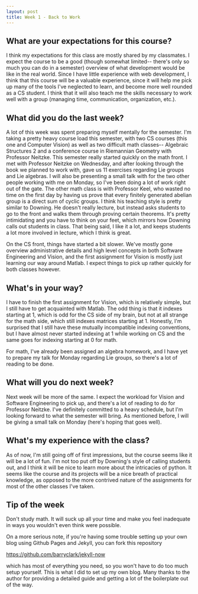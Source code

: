 ```yaml
---
layout: post
title: Week 1 - Back to Work
---
```


## What are your expectations for this course?

I think my expectations for this class are mostly shared by my classmates. I
expect the course to be a good (though somewhat limited-- there's only so much
you can do in a semester) overview of what development would be like in the
real world. Since I have little experience with web development, I think
that this course will be a valuable experience, since it will help me
pick up many of the tools I've neglected to learn, and become more well
rounded as a CS student. I think that it will also teach me the skills
necessary to work well with a group (managing time, communication, organization,
etc.).

## What did you do the last week?

A lot of this week was spent preparing myself mentally for the semester.
I'm taking a pretty heavy course load this semester, with two CS courses
(this one and Computer Vision) as well as two difficult math classes--
Algebraic Structures 2 and a conference course in Riemannian Geometry with
Professor Neitzke. This semester really started quickly on the math front.
I met with Professor Neitzke on Wednesday, and after looking through the
book we planned to work with, gave us 11 exercises regarding Lie groups
and Lie algebras. I will also be presenting a small talk with for the
two other people working with me on Monday, so I've been doing a lot of work
right out of the gate. The other math class is with Professor Keel, who wasted
no time on the first day by having us prove that every finitely generated
abelian group is a direct sum of cyclic groups. I think
his teaching style is pretty similar to Downing. He doesn't really lecture,
but instead asks students to go to the front and walks them through
proving certain theorems. It's pretty intimidating and you have to think on
your feet, which mirrors how Downing calls out students in class. That being
said, I like it a lot, and keeps students a lot more involved in lecture,
which I think is great.

On the CS front, things have started a bit slower. We've mostly gone overview
administrative details and high level concepts in both Software Engineering
and Vision, and the first assignment for Vision is mostly just learning
our way around Matlab. I expect things to pick up rather quickly for both
classes however.

## What's in your way?

I have to finish the first assignment for Vision, which is relatively simple,
but I still have to get acquainted with Matlab. The odd thing is that it
indexes starting at 1, which is odd for the CS side of my brain, but not at
all strange for the math side, which still indexes matrices starting at 1.
Honestly, I'm surprised that I still have these mutually incompatible
indexing conventions, but I have almost never started indexing at 1 while
working on CS and the same goes for indexing starting at 0 for math.

For math, I've already been assigned an algebra homework, and I have yet to
prepare my talk for Monday regarding Lie groups, so there's a lot of reading
to be done.

## What will you do next week?

Next week will be more of the same. I expect the workload for Vision and
Software Engineering to pick up, and there's a lot of reading to do for
Professor Neitzke. I've definitely committed to a heavy schedule, but I'm
looking forward to what the semester will bring. As mentioned before, I will
be giving a small talk on Monday (here's hoping that goes well).

## What's my experience with the class?

As of now, I'm still going off of first impressions, but the course seems
like it will be a lot of fun. I'm not too put off by Downing's style of
calling students out, and I think it will be nice to learn more about
the intricacies of python. It seems like the course and its projects will be a nice breath
of practical knowledge, as opposed to the more contrived nature of the
assignments for most of the other classes I've taken.

## Tip of the week

Don't study math. It will suck up all your time and make you feel
inadequate in ways you wouldn't even think were possible.

On a more serious note, if you're having some trouble setting up your own
blog using Github Pages and Jekyll, you can fork this repository

<https://github.com/barryclark/jekyll-now>

which has most of everything you need, so you won't have to do too much
setup yourself. This is what I did to set up my own blog. Many thanks to the
author for providing a detailed guide and getting a lot of the boilerplate
out of the way.
